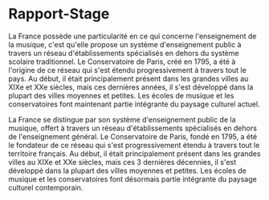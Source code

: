 # Rapport-Stage
La France possède une particularité en ce qui concerne l'enseignement de la musique, c'est qu'elle propose un système d'enseignement public à travers un réseau d'établissements spécialisés en dehors du système scolaire traditionnel. Le Conservatoire de Paris, créé en 1795, a été à l'origine de ce réseau qui s'est étendu progressivement à travers tout le pays. Au début, il était principalement présent dans les grandes villes au XIXe et XXe siècles, mais ces dernières années, il s'est développé dans la plupart des villes moyennes et petites. Les écoles de musique et les conservatoires font maintenant partie intégrante du paysage culturel actuel.

La France se distingue par son système d'enseignement public de la musique, offert à travers un réseau d'établissements spécialisés en dehors de l'enseignement général. Le Conservatoire de Paris, fondé en 1795, a été le fondateur de ce réseau qui s'est progressivement étendu à travers tout le territoire français. Au début, il était principalement présent dans les grandes villes au XIXe et XXe siècles, mais ces 3 dernières décennies, il s'est développé dans la plupart des villes moyennes et petites. Les écoles de musique et les conservatoires font désormais partie intégrante du paysage culturel contemporain.
